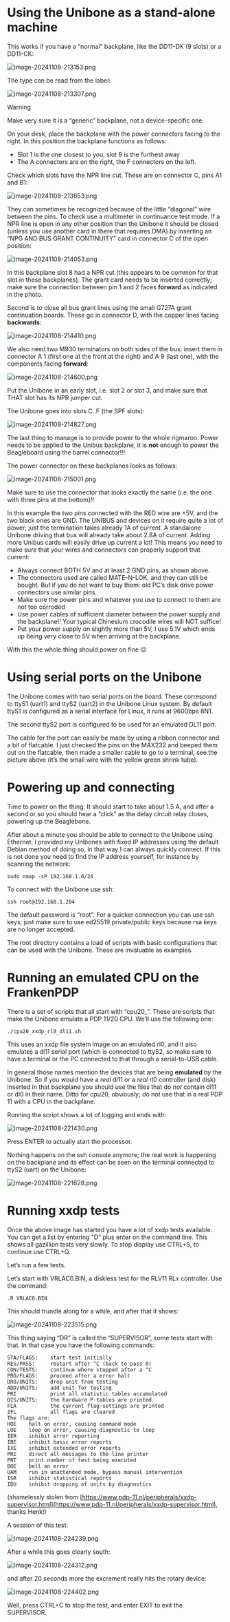 # Using the Unibone as a stand-alone machine

This works if you have a “normal” backplane, like the DD11-DK (9 slots) or a DD11-CK:

![image-20241108-213153.png](image-20241108-213153.png)

The type can be read from the label:

![image-20241108-213307.png](image-20241108-213307.png)

> [!WARNING]
> Make very sure it is a “generic” backplane, not a device-specific one.

On your desk, place the backplane with the power connectors facing to the right. In this position the backplane functions as follows:

- Slot 1 is the one closest to you, slot 9 is the furthest away
- The A connectors are on the right, the F connectors on the left.

Check which slots have the NPR line cut. These are on connector C, pins A1 and B1:

![image-20241108-213653.png](image-20241108-213653.png)

They can sometimes be recognized because of the little “diagonal” wire between the pins. To check use a multimeter in continuance test mode. If a NPR line is open in any other position than the Unibone it should be closed (unless you use another card in there that requires DMA) by inserting an “NPG AND BUS GRANT CONTINUITY” card in connector C of the open position:

![image-20241108-214053.png](image-20241108-214053.png)

In this backplane slot 8 had a NPR cut (this appears to be common for that slot in these backplanes). The grant card needs to be inserted correctly; make sure the connection between pin 1 and 2 faces **forward** as indicated in the photo.

Second is to close all bus grant lines using the small G727A grant continuation boards. These go in connector D, with the copper lines facing **backwards**:

![image-20241108-214410.png](image-20241108-214410.png)

We also need two M930 terminators on both sides of the bus: insert them in connector A 1 (first one at the front at the right) and A 9 (last one), with the components facing **forward**:

![image-20241108-214600.png](image-20241108-214600.png)

Put the Unibone in an early slot, i.e. slot 2 or slot 3, and make sure that THAT slot has its NPR jumper cut.

The Unibone goes into slots C..F (the SPF slots):

![image-20241108-214827.png](image-20241108-214827.png)

The last thing to manage is to provide power to the whole rigmaroo. Power needs to be applied to the Unibus backplane, it is **not** enough to power the Beagleboard using the barrel connector!!!

The power connector on these backplanes looks as follows:

![image-20241108-215001.png](image-20241108-215001.png)

Make sure to use the connector that looks exactly the same (i.e. the one with three pins at the bottom)!!

In this example the two pins connected with the RED wire are +5V, and the two black ones are GND. The UNIBUS and devices on it require quite a lot of power; just the termination takes already 1A of current. A standalone Unibone driving that bus will already take about 2.8A of current. Adding more Unibus cards will easily drive up current a lot! This means you need to make sure that your wires and connectors can properly support that current:

- Always connect BOTH 5V and at least 2 GND pins, as shown above.
- The connectors used are called MATE-N-LOK, and they can still be bought. But if you do not want to buy them: old PC’s disk drive power connectors use similar pins.
- Make sure the power pins and whatever you use to connect to them are not too corroded
- Use power cables of sufficient diameter between the power supply and the backplane!! Your typical Chinesium crocodile wires will NOT suffice!
- Put your power supply on slightly more than 5V, I use 5.1V which ends up being very close to 5V when arriving at the backplane.

With this the whole thing should power on fine :wink:

# Using serial ports on the Unibone

The Unibone comes with two serial ports on the board. These correspond to ttyS1 (uart1) and ttyS2 (uart2) in the Unibone Linux system. By default ttyS1 is configured as a serial interface for Linux, it runs at 9600bps 8N1.

The second ttyS2 port is configured to be used for an emulated DL11 port.

The cable for the port can easily be made by using a ribbon connector and a bit of flatcable. I just checked the pins on the MAX232 and beeped them out on the flatcable, then made a smaller cable to go to a terminal; see the picture above (it’s the small wire with the yellow green shrink tube).

# Powering up and connecting

Time to power on the thing. It should start to take about 1.5 A, and after a second or so you should hear a “click” as the delay circuit relay closes, powering up the Beaglebone.

After about a minute you should be able to connect to the Unibone using Ethernet. I provided my Unibones with fixed IP addresses using the default Debian method of doing so, in that way I can always quickly connect. If this is not done you need to find the IP address yourself, for instance by scanning the network:

```
sudo nmap -sP 192.168.1.0/24
```

To connect with the Unibone use ssh:

```
ssh root@192.168.1.204
```

The default password is “root”. For a quicker connection you can use ssh keys; just make sure to use ed25519 private/public keys because rsa keys are no longer accepted.

The root directory contains a load of scripts with basic configurations that can be used with the Unibone. These are invaluable as examples.

# Running an emulated CPU on the FrankenPDP

There is a set of scripts that all start with “cpu20\_”. These are scripts that make the Unibone emulate a PDP 11/20 CPU. We’ll use the following one:

```
./cpu20_xxdp_rl0_dl11.sh
```

This uses an xxdp file system image on an emulated rl0, and it also emulates a dl11 serial port (which is connected to ttyS2, so make sure to have a terminal or the PC connected to that through a serial-to-USB cable.

In general those names mention the devices that are being **emulated** by the Unibone. So if you would have a *real* dl11 or a *real* rl0 controller (and disk) inserted in that backplane you should use the files that do *not* contain dl11 or dl0 in their name. Ditto for cpu20, obviously; do not use that in a real PDP 11 with a CPU in the backplane.

Running the script shows a lot of logging and ends with:

![image-20241108-221430.png](image-20241108-221430.png)

Press ENTER to actually start the processor.

Nothing happens on the ssh console anymore; the real work is happening on the backplane and its effect can be seen on the terminal connected to ttyS2 (uart) on the Unibone:

![image-20241108-221628.png](image-20241108-221628.png)

# Running xxdp tests

Once the above image has started you have a lot of xxdp tests available. You can get a list by entering “D” plus enter on the command line. This shows all gazillion tests very slowly. To stop display use CTRL+S, to continue use CTRL+Q.

Let’s run a few tests.

Let’s start with VRLAC0.BIN, a diskless test for the RLV11 RLx controller. Use the command:

```
.R VRLAC0.BIN
```

This should trundle along for a while, and after that it shows:

![image-20241108-223515.png](image-20241108-223515.png)

This thing saying “DR” is called the “SUPERVISOR”, some tests start with that. In that case you have the following commands:

```
STA/FLAGS:    start test initially
RES/PASS:     restart after ^C (back to pass 0)
CON/TESTS:    continue where stopped after a ^C
PRO/FLAGS:    proceed after a error halt
DRO/UNITS:    drop unit from testing
ADD/UNITS:    add unit for testing
PRI           print all statistic tables accumulated
DIS/UNITS:    the hardware P-tables are printed
FLA           the current flag-settings are printed
ZFL           all flags are cleared
The flags are:
HOE    halt on error, causing command mode
LOE    loop on error, causing diagnostic to loop
IER    inhibit error reporting
IBE    inhibit basic error reports
IXE    inhibit extended error reports
PRI    direct all messages to the line printer
PNT    print number of test being executed
BOE    bell on error
UAM    run in unattended mode, bypass manual intervention
ISR    inhibit statistical reports
IDU    inhibit dropping of units by diagnostics
```

(shamelessly stolen from [https://www.pdp-11.nl/peripherals/xxdp-supervisor.html](https://www.pdp-11.nl/peripherals/xxdp-supervisor.html), thanks Henk!)

A session of this test:

![image-20241108-224239.png](image-20241108-224239.png)

After a while this goes clearly south:

![image-20241108-224312.png](image-20241108-224312.png)

and after 20 seconds more the excrement really hits the rotary device:

![image-20241108-224402.png](image-20241108-224402.png)

Well, press CTRL+C to stop the test, and enter EXIT to exit the SUPERVISOR.
